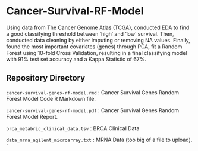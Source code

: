 # Cancer-Survival-RF-Model

Using data from The Cancer Genome Atlas (TCGA), conducted EDA to find a good classifying threshold between ‘high’ and ‘low’ survival. Then, conducted data cleaning by either imputing or removing NA values. Finally, found the most important covariates (genes) through PCA, fit a Random Forest using 10-fold Cross Validation, resulting in a final classifying model with 91% test set accuracy and a Kappa Statistic of 67%.


## Repository Directory
`cancer-survival-genes-rf-model.rmd` : Cancer Survival Genes Random Forest Model Code R Markdown file.

`cancer-survival-genes-rf-model.pdf` : Cancer Survival Genes Random Forest Model Report.

`brca_metabric_clinical_data.tsv` : BRCA Clinical Data

`data_mrna_agilent_microarray.txt` : MRNA Data (too big of a file to upload).
`
